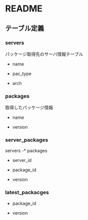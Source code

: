 # README

## テーブル定義

### servers

パッケージ取得先のサーバ情報テーブル

* name

* pac_type

* arch

### packages

取得したパッケージ情報

* name

* version

### server_packages

servers -* packages

* server_id

* package_id

* version

### latest_packacges

* package_id

* version
